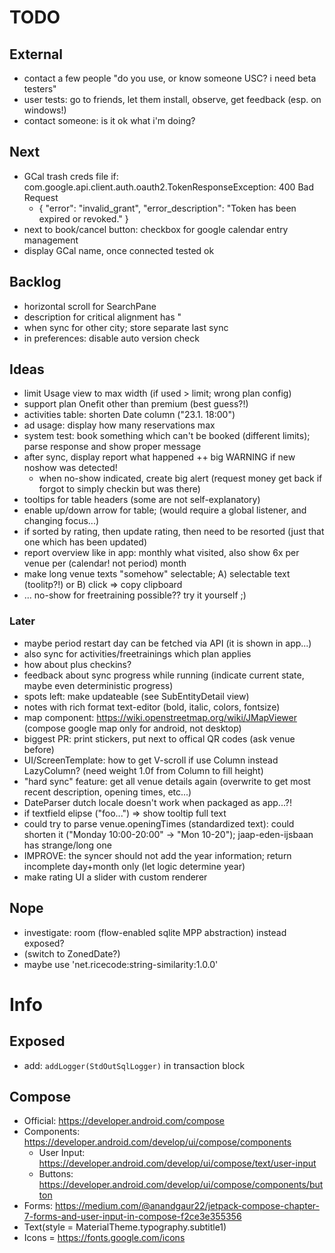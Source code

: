 # TODO

## External

* contact a few people "do you use, or know someone USC? i need beta testers"
* user tests: go to friends, let them install, observe, get feedback (esp. on windows!)
* contact someone: is it ok what i'm doing?

## Next

* GCal trash creds file if: com.google.api.client.auth.oauth2.TokenResponseException: 400 Bad Request
    * { "error": "invalid_grant", "error_description": "Token has been expired or revoked." }
* next to book/cancel button: checkbox for google calendar entry management
* display GCal name, once connected tested ok

## Backlog

* horizontal scroll for SearchPane
* description for critical alignment has \"
* when sync for other city; store separate last sync
* in preferences: disable auto version check

## Ideas

* limit Usage view to max width (if used > limit; wrong plan config)
* support plan Onefit other than premium (best guess?!)
* activities table: shorten Date column ("23.1. 18:00")
* ad usage: display how many reservations max
* system test: book something which can't be booked (different limits); parse response and show proper message
* after sync, display report what happened ++ big WARNING if new noshow was detected!
    * when no-show indicated, create big alert (request money get back if forgot to simply checkin but was there)
* tooltips for table headers (some are not self-explanatory)
* enable up/down arrow for table; (would require a global listener, and changing focus...)
* if sorted by rating, then update rating, then need to be resorted (just that one which has been updated)
* report overview like in app: monthly what visited, also show 6x per venue per (calendar! not period) month
* make long venue texts "somehow" selectable; A) selectable text (toolitp?!) or B) click => copy clipboard
* ... no-show for freetraining possible?? try it yourself ;)

### Later

* maybe period restart day can be fetched via API (it is shown in app...)
* also sync for activities/freetrainings which plan applies
* how about plus checkins?
* feedback about sync progress while running (indicate current state, maybe even deterministic progress)
* spots left: make updateable (see SubEntityDetail view)
* notes with rich format text-editor (bold, italic, colors, fontsize)
* map component: https://wiki.openstreetmap.org/wiki/JMapViewer (compose google map only for android, not desktop)
* biggest PR: print stickers, put next to offical QR codes (ask venue before)
* UI/ScreenTemplate: how to get V-scroll if use Column instead LazyColumn? (need weight 1.0f from Column to fill height)
* "hard sync" feature: get all venue details again (overwrite to get most recent description, opening times, etc...)
* DateParser dutch locale doesn't work when packaged as app...?!
* if textfield elipse ("foo...") => show tooltip full text
* could try to parse venue.openingTimes (standardized text): could shorten it ("Monday 10:00-20:00" -> "Mon 10-20");
  jaap-eden-ijsbaan has strange/long one
* IMPROVE: the syncer should not add the year information; return incomplete day+month only (let logic determine year)
* make rating UI a slider with custom renderer

## Nope

* investigate: room (flow-enabled sqlite MPP abstraction) instead exposed?
* (switch to ZonedDate?)
* maybe use 'net.ricecode:string-similarity:1.0.0'

# Info

## Exposed

* add: `addLogger(StdOutSqlLogger)` in transaction block

## Compose

* Official: https://developer.android.com/compose
* Components: https://developer.android.com/develop/ui/compose/components
    * User Input: https://developer.android.com/develop/ui/compose/text/user-input
    * Buttons: https://developer.android.com/develop/ui/compose/components/button
* Forms: https://medium.com/@anandgaur22/jetpack-compose-chapter-7-forms-and-user-input-in-compose-f2ce3e355356
* Text(style = MaterialTheme.typography.subtitle1)
* Icons = https://fonts.google.com/icons
